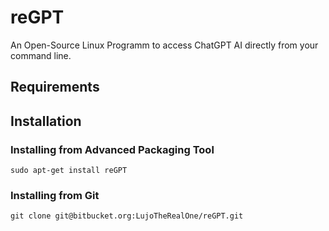 # reGPT
An Open-Source Linux Programm to access ChatGPT AI directly from your command line.

## Requirements

## Installation
### Installing from Advanced Packaging Tool
```
sudo apt-get install reGPT
```
### Installing from Git
```
git clone git@bitbucket.org:LujoTheRealOne/reGPT.git
```
